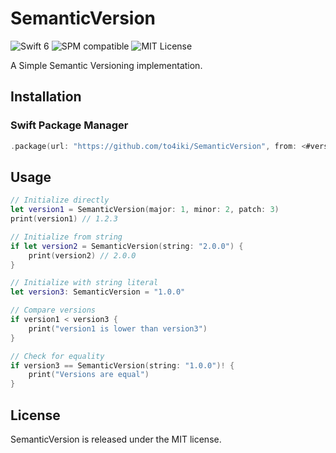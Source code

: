 # SemanticVersion
![Swift 6](https://img.shields.io/badge/swift-6-orange.svg)
![SPM compatible](https://img.shields.io/badge/SPM-Compatible-brightgreen.svg)
![MIT License](https://img.shields.io/badge/license-MIT-brightgreen.svg)

A Simple Semantic Versioning implementation.

## Installation
### Swift Package Manager
```swift
.package(url: "https://github.com/to4iki/SemanticVersion", from: <#version#>)
```

## Usage
```swift
// Initialize directly
let version1 = SemanticVersion(major: 1, minor: 2, patch: 3)
print(version1) // 1.2.3

// Initialize from string
if let version2 = SemanticVersion(string: "2.0.0") {
    print(version2) // 2.0.0
}

// Initialize with string literal
let version3: SemanticVersion = "1.0.0"

// Compare versions
if version1 < version3 {
    print("version1 is lower than version3")
}

// Check for equality
if version3 == SemanticVersion(string: "1.0.0")! {
    print("Versions are equal")
}
```

## License
SemanticVersion is released under the MIT license.
